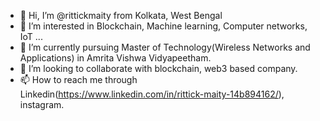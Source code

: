 - 👋 Hi, I’m @rittickmaity from Kolkata, West Bengal
- 👀 I’m interested in Blockchain, Machine learning, Computer networks, IoT ...
- 🌱 I’m currently pursuing Master of Technology(Wireless Networks and Applications) in Amrita Vishwa Vidyapeetham.
- 💞️ I’m looking to collaborate with blockchain, web3 based company.
- 📫 How to reach me through Linkedin(https://www.linkedin.com/in/rittick-maity-14b894162/), instagram.

<!---
rittickmaity/rittickmaity is a ✨ special ✨ repository because its `README.md` (this file) appears on your GitHub profile.
You can click the Preview link to take a look at your changes.
--->
